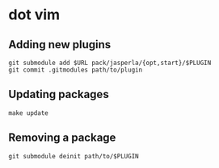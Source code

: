 # dot vim

## Adding new plugins

	git submodule add $URL pack/jasperla/{opt,start}/$PLUGIN
	git commit .gitmodules path/to/plugin

## Updating packages

	make update

## Removing a package

	git submodule deinit path/to/$PLUGIN
